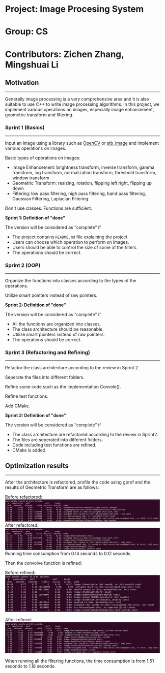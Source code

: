 # Project: Image Procesing System
# Group: CS
# Contributors: Zichen Zhang, Mingshuai Li

## Motivation
---
Generally image processing is a very comprehensive area and it is also suitable to use C++ to write image processing algorithms. In this project, we implement various operations on images, especially image enhancement, geometric transform and filtering.

### Sprint 1 (Basics)
----

Input an image using a library such as [OpenCV](https://opencv.org/) or [stb_image](https://github.com/nothings/stb) and implement various operations on images.

Basic types of operations on images: 
- Image Enhancement: brightness transform, inverse transform, gamma transform, log transform, normalization transform, threshold transform, window transform
- Geometric Transform: resizing, rotation, flipping left right, flipping up down
- Filtering: low pass filtering, high pass filtering, band pass filtering, Gaussian Filtering, Laplacian Filtering

Don't use classes. Functions are sufficient.


**Sprint 1: Definition of "done"**

The version will be considered as "complete" if 

- The project contains `README.md` file explaining the project.
- Users can choose which operation to perform on images.
- Users should be able to control the size of some of the filters.
- The operations should be correct.



### Sprint 2 (OOP)
----

Organize the functions into classes according to the types of the operations.

Utilize smart pointers instead of raw pointers.


**Sprint 2: Definition of "done"**

The version will be considered as "complete" if 

- All the functions are organized into classes. 
- The class architecture should be reasonable.
- Utilize smart pointers instead of raw pointers.
- The operations should be correct.



### Sprint 3 (Refactoring and Refining)
----

Refactor the class architecture according to the review in Sprint 2.

Seperate the files into different folders.

Refine some code such as the implementation Convole().

Refine test functions.

Add CMake.


**Sprint 3: Definition of "done"**

The version will be considered as "complete" if 

- The class architecture are refactored according to the review in Sprint2.
- The files are seperated into different folders.
- Code including test functions are refined.
- CMake is added.

## Optimization results
----

After the architecture is refactored, profile the code using gprof and the results of Geometric Transform are as follows:

Before refactored:
![Before refactored](/image/Geometric_Transform_before.png)
After refactored:
![Before refactored](/image/Geometric_Transform_after.png)
Running time consumption from 0.14 seconds to 0.12 seconds.

Then the convolve function is refined:

Before refined:
![Before refined](/image/convolve.jpg)

After refined:
![After refined](/image/refineconvolve.jpg)

When running all the filtering functions, the time consumption is from 1.51 seconds to 1.18 seconds.





